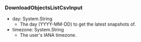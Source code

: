 ### DownloadObjectsListCsvInput
- day: System.String
  - The day (YYYY-MM-DD) to get the latest snapshots of.
- timezone: System.String
  - The user's IANA timezone.
